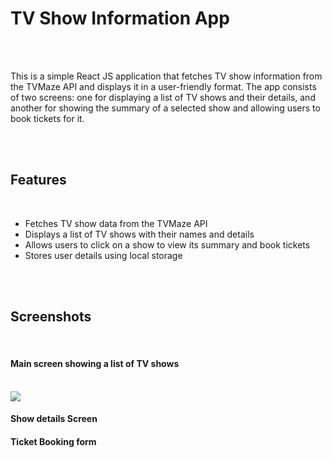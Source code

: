 <h1>TV Show Information App</h1>
<br/>
<br/>
<p>This is a simple React JS application that fetches TV show information from the TVMaze API and displays it in a user-friendly format. The app consists of two screens: one for displaying a list of TV shows and their details, and another for showing the summary of a selected show and allowing users to book tickets for it.</p>
<br/>
<br/>
<h2>Features</h2>
<br/>
<ul>
  <li>Fetches TV show data from the TVMaze API</li>
<li>Displays a list of TV shows with their names and details</li>
<li>Allows users to click on a show to view its summary and book tickets</li>
<li>Stores user details using local storage</li>
</ul>
<br/>
<br/>
<h2>Screenshots</h2>
<br/>
<h4>Main screen showing a list of TV shows</h4>
<br/>
<img src='https://drive.google.com/file/d/145VbCE8HzpGYv_N20GNbGAFX6RWIxkzY/view?usp=sharing'/>
<h4>Show details Screen</h4>
<h4>Ticket Booking form</h4>
